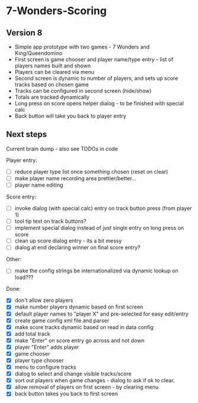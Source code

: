 # 7-Wonders-Scoring

## Version 8

* Simple app prototype with two games - 7 Wonders and King/Queendomino
* First screen is game chooser and player name/type entry - list of players names built and shown
* Players can be cleared via menu
* Second screen is dynamic to number of players, and sets up score tracks based on chosen game
* Tracks can be configured in second screen (hide/show)
* Totals are tracked dynamically
* Long press on score opens helper dialog - to be finished with special calc
* Back button will take you back to player entry

## Next steps
Current brain dump - also see TODOs in code

Player entry:
- [ ] reduce player type list once something chosen (reset on clear)
- [ ] make player name recording area prettier/better...
- [ ] player name editing

Score entry:
- [ ] invoke dialog (with special calc) entry on track button press (from player 1)
- [ ] tool tip text on track buttons?
- [ ] implement special dialog instead of just single entry on long press on score
- [ ] clean up score dialog entry - its a bit messy
- [ ] dialog at end declaring winner on final score entry?

Other:
- [ ] make the config strings be internationalized via dynamic lookup on load???

Done:
- [x] don't allow zero players
- [x] make number players dynamic based on first screen
- [x] default player names to "player X" and pre-selected for easy edit/entry
- [x] create game config xml file and parser
- [x] make score tracks dynamic based on read in data config
- [x] add total track
- [x] make "Enter" on score entry go across and not down
- [x] player "Enter" adds player
- [x] game chooser
- [x] player type chooser
- [x] menu to configure tracks
- [x] dialog to select and change visible tracks/score
- [x] sort out players when game changes - dialog to ask if ok to clear.
- [x] allow removal of players on first screen - by clearing menu
- [x] back button takes you back to first screen